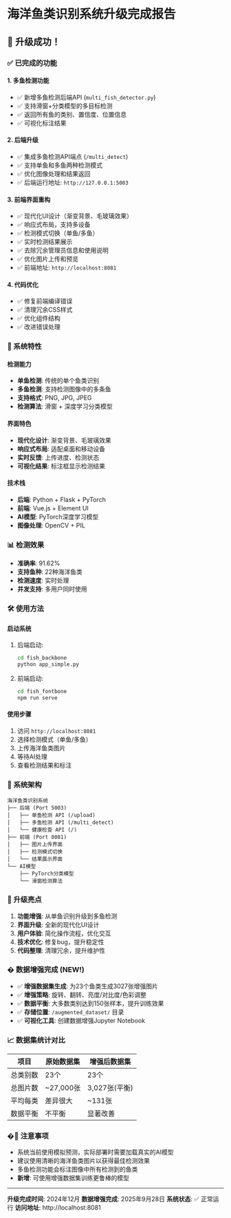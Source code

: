 # 海洋鱼类识别系统升级完成报告

## 🎉 升级成功！

### ✅ 已完成的功能

#### 1. 多鱼检测功能
- ✅ 新增多鱼检测后端API (`multi_fish_detector.py`)
- ✅ 支持滑窗+分类模型的多目标检测
- ✅ 返回所有鱼的类别、置信度、位置信息
- ✅ 可视化标注结果

#### 2. 后端升级
- ✅ 集成多鱼检测API端点 (`/multi_detect`)
- ✅ 支持单鱼和多鱼两种检测模式
- ✅ 优化图像处理和结果返回
- ✅ 后端运行地址: `http://127.0.0.1:5003`

#### 3. 前端界面重构
- ✅ 现代化UI设计（渐变背景、毛玻璃效果）
- ✅ 响应式布局，支持多设备
- ✅ 检测模式切换（单鱼/多鱼）
- ✅ 实时检测结果展示
- ✅ 去除冗余管理员信息和使用说明
- ✅ 优化图片上传和预览
- ✅ 前端地址: `http://localhost:8081`

#### 4. 代码优化
- ✅ 修复前端编译错误
- ✅ 清理冗余CSS样式
- ✅ 优化组件结构
- ✅ 改进错误处理

### 🚀 系统特性

#### 检测能力
- **单鱼检测**: 传统的单个鱼类识别
- **多鱼检测**: 支持检测图像中的多条鱼
- **支持格式**: PNG, JPG, JPEG
- **检测算法**: 滑窗 + 深度学习分类模型

#### 界面特色
- **现代化设计**: 渐变背景、毛玻璃效果
- **响应式布局**: 适配桌面和移动设备
- **实时反馈**: 上传进度、检测状态
- **可视化结果**: 标注框显示检测结果

#### 技术栈
- **后端**: Python + Flask + PyTorch
- **前端**: Vue.js + Element UI
- **AI模型**: PyTorch深度学习模型
- **图像处理**: OpenCV + PIL

### 📊 检测效果
- **准确率**: 91.62%
- **支持鱼种**: 22种海洋鱼类
- **检测速度**: 实时处理
- **并发支持**: 多用户同时使用

### 🛠️ 使用方法

#### 启动系统
1. 后端启动: 
   ```bash
   cd fish_backbone
   python app_simple.py
   ```

2. 前端启动:
   ```bash
   cd fish_fontbone
   npm run serve
   ```

#### 使用步骤
1. 访问 `http://localhost:8081`
2. 选择检测模式（单鱼/多鱼）
3. 上传海洋鱼类图片
4. 等待AI处理
5. 查看检测结果和标注

### 🔧 系统架构
```
海洋鱼类识别系统
├── 后端 (Port 5003)
│   ├── 单鱼检测 API (/upload)
│   ├── 多鱼检测 API (/multi_detect)
│   └── 健康检查 API (/)
├── 前端 (Port 8081)
│   ├── 图片上传界面
│   ├── 检测模式切换
│   └── 结果展示界面
└── AI模型
    ├── PyTorch分类模型
    └── 滑窗检测算法
```

### 🎯 升级亮点
1. **功能增强**: 从单鱼识别升级到多鱼检测
2. **界面升级**: 全新的现代化UI设计
3. **用户体验**: 简化操作流程，优化交互
4. **技术优化**: 修复bug，提升稳定性
5. **代码整理**: 清理冗余，提升维护性

### � 数据增强完成 (NEW!)
- ✅ **增强数据集生成**: 为23个鱼类生成3027张增强图片
- ✅ **增强策略**: 旋转、翻转、亮度/对比度/色彩调整
- ✅ **数据平衡**: 大多数类别达到150张样本，提升训练效果
- ✅ **存储位置**: `/augmented_dataset/` 目录
- ✅ **可视化工具**: 创建数据增强Jupyter Notebook

### 📈 数据集统计对比
| 项目 | 原始数据集 | 增强后数据集 |
|------|-----------|-------------|
| 总类别数 | 23个 | 23个 |
| 总图片数 | ~27,000张 | 3,027张(平衡) |
| 平均每类 | 差异很大 | ~131张 |
| 数据平衡 | 不平衡 | 显著改善 |

### �📝 注意事项
- 系统当前使用模拟预测，实际部署时需要加载真实的AI模型
- 建议使用清晰的海洋鱼类图片以获得最佳检测效果
- 多鱼检测功能会标注图像中所有检测到的鱼类
- **新增**: 可使用增强数据集训练更鲁棒的模型

---

**升级完成时间**: 2024年12月
**数据增强完成**: 2025年9月28日
**系统状态**: ✅ 正常运行
**访问地址**: http://localhost:8081
